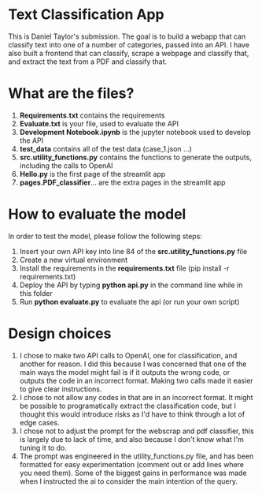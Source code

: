 # Text Classification App

This is Daniel Taylor's submission. The goal is to build a webapp that can classify text into one of a number of categories, passed into an API. I have also built a frontend that can classify, scrape a webpage and classify that, and extract the text from a PDF and classify that.

# What are the files?
1. **Requirements.txt** contains the requirements
2. **Evaluate.txt** is your file, used to evaluate the API
3. **Development Notebook.ipynb** is the jupyter notebook used to develop the API
4. **test_data** contains all of the test data (case_1.json ...)
5. **src.utility_functions.py** contains the functions to generate the outputs, including the calls to OpenAI
6. **Hello.py** is the first page of the streamlit app
7. **pages.PDF_classifier**... are the extra pages in the streamlit app

# How to evaluate the model
In order to test the model, please follow the following steps:
1. Insert your own API key into line 84 of the **src.utility_functions.py** file
2. Create a new virtual environment
3. Install the requirements in the **requirements.txt** file (pip install -r requirements.txt) 
2. Deploy the API by typing **python api.py** in the command line while in this folder
3. Run **python evaluate.py** to evaluate the api (or run your own script)

# Design choices
1. I chose to make two API calls to OpenAI, one for classification, and another for reason. I did this because I was concerned that one of the main ways the model might fail is if it outputs the wrong code, or outputs the code in an incorrect format. Making two calls made it easier to give clear instructions.
2. I chose to not allow any codes in that are in an incorrect format. It might be possible to programatically extract the classification code, but I thought this would introduce risks as I'd have to think through a lot of edge cases.
3. I chose not to adjust the prompt for the webscrap and pdf classifier, this is largely due to lack of time, and also because I don't know what I'm tuning it to do.
4. The prompt was engineered in the utility_functions.py file, and has been formatted for easy experimentation (comment out or add lines where you need them). Some of the biggest gains in performance was made when I instructed the ai to consider the main intention of the query. 
